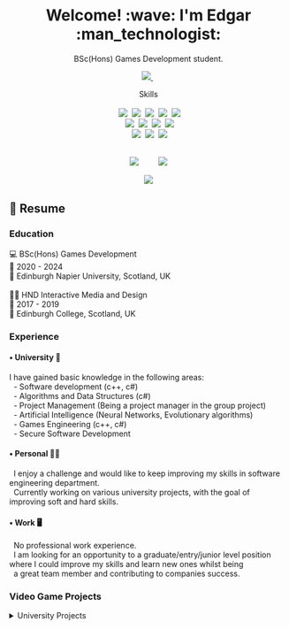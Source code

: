 <!--HEADER-->
<h1 align="center"> Welcome! :wave: I'm Edgar :man_technologist:</h1>
<p align="center"> BSc(Hons) Games Development student.</p>
  
<!--SOCIAL MEDIA-->
<p align="center">
  <a href="https://www.linkedin.com/in/edgar-park-706545b7/">
    <img src="https://img.shields.io/badge/linkedin-%230077B5.svg?&style=for-the-badge&logo=linkedin&logoColor=white" />
  </a>&nbsp;
</p>

<!--SKILLS-->
<p align='center'>
  Skills</br>
  <br>
  &nbsp;<img src="https://img.shields.io/badge/Visual_Studio-5C2D91?style=for-the-badge&logo=visual%20studio&logoColor=white"/>
  &nbsp;<img src="https://img.shields.io/badge/Visual%20Studio%20Code-0078d7.svg?style=for-the-badge&logo=visual-studio-code&logoColor=white"/>
  &nbsp;<img src="https://img.shields.io/badge/.NET-5C2D91?style=for-the-badge&logo=.net&logoColor=white"/>
  &nbsp;<img src="https://img.shields.io/badge/C%23-239120?style=for-the-badge&logo=c-sharp&logoColor=white"/>
  &nbsp;<img src="https://img.shields.io/badge/C%2B%2B-00599C?style=for-the-badge&logo=c%2B%2B&logoColor=white"/>
  <br>
  &nbsp;<img src="https://img.shields.io/badge/Unity-100000?style=for-the-badge&logo=unity&logoColor=white"/>
  &nbsp;<img src="https://img.shields.io/badge/adobe%20illustrator-%23FF9A00.svg?style=for-the-badge&logo=adobe%20illustrator&logoColor=white"/>
  &nbsp;<img src="https://img.shields.io/badge/Trello-%23026AA7.svg?style=for-the-badge&logo=Trello&logoColor=white"/>
  &nbsp;<img src="https://img.shields.io/badge/Windows-0078D6?style=for-the-badge&logo=windows&logoColor=white"/>
  <br>
  &nbsp;<img src="https://img.shields.io/badge/git-%23F05033.svg?style=for-the-badge&logo=git&logoColor=white"/>
  &nbsp;<img src="https://img.shields.io/badge/github-%23121011.svg?style=for-the-badge&logo=github&logoColor=white"/>
  &nbsp;<img src="https://img.shields.io/badge/Microsoft_Office-D83B01?style=for-the-badge&logo=microsoft-office&logoColor=white"/>
</p>    

<!--GITHUB STATS-->
<p align='center'>
</br>
  <a href="#"><img src="https://github-readme-stats.vercel.app/api?username=EdgarX202&show_icons=true&count_private=true&theme=gruvbox" width="400"></a>&nbsp;&nbsp;&nbsp;&nbsp;&nbsp;&nbsp;&nbsp;&nbsp;
  <a href="#"><img src="https://github-readme-stats.vercel.app/api/top-langs/?username=EdgarX202&theme=gruvbox" width="245"/></a>
</p>

<!--SUMMARY CARD-->
<p align='center'>
  <a href="#"><img src="https://github-profile-summary-cards.vercel.app/api/cards/profile-details?username=EdgarX202&theme=dark"/></a>
</p>

<h2>📃 Resume</h2>
<h3> Education </h3>
💻 BSc(Hons) Games Development</br>
📅 2020 - 2024</br>
📍 Edinburgh Napier University, Scotland, UK</br>
</br>
👨‍💻 HND Interactive Media and Design</br>
📅 2017 - 2019</br>
📍 Edinburgh College, Scotland, UK</br>

<h3> Experience </h3>
<h4> • University 🏫 </h4>
I have gained basic knowledge in the following areas:</br>
&nbsp;&nbsp;- Software development (c++, c#)</br>
&nbsp;&nbsp;- Algorithms and Data Structures (c#)</br>
&nbsp;&nbsp;- Project Management (Being a project manager in the group project)</br>
&nbsp;&nbsp;- Artificial Intelligence (Neural Networks, Evolutionary algorithms)</br>
&nbsp;&nbsp;- Games Engineering (c++, c#)</br>
&nbsp;&nbsp;- Secure Software Development
  
<h4> • Personal 👨‍🎓 </h4>
&nbsp;&nbsp;I enjoy a challenge and would like to keep improving my skills in software engineering department.</br>
&nbsp;&nbsp;Currently working on various university projects, with the goal of improving soft and hard skills.</br>
  
<h4> • Work 🖥️ </h4>
&nbsp;&nbsp;No professional work experience.</br>
&nbsp;&nbsp;I am looking for an opportunity to a graduate/entry/junior level position where I could improve my skills and learn new ones whilst being</br>
&nbsp;&nbsp;a great team member and contributing to companies success.</br>

<h3>Video Game Projects</h3>
<details>
<summary>University Projects</summary>
<br>
• 2D Platformer. C#, Unity, Adobe Illustrator. I was primarly a project manager during this project.<br>
&nbsp;&nbsp; In addition, I took charge of creating visuals/UI, and one platformer level.
<img src='https://github.com/EdgarX202/AzollaGP/blob/master/34.gif' width='600'> </br>
<br>
• 2D Tower Defence game prototype. C#, Unity, Aseprite.
<img src='https://github.com/EdgarX202/2D-Tower-Defence/blob/master/demo.gif' width='600'> </br>
<br>
• 2D Platformer. C++, SFML, Adobe Illustrator. 
<img src='https://github.com/EdgarX202/MageMadnessGE/assets/79812399/59c202f2-7581-499b-b467-06ec2d2025b1' width='600'> </br>
</details>
<!--
<details>
  <summary>Personal Projects (in development)</summary>
<br>
  - Projects currently in development.
</details>
--
<h3>Software Projects</h3>
<details>
<summary>Personal Projects (in development)</summary>
<br>
- Projects currently in development.
</details>
-->
